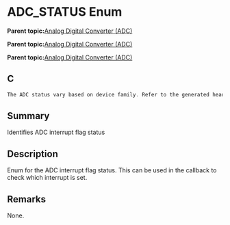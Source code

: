 # ADC\_STATUS Enum

**Parent topic:**[Analog Digital Converter \(ADC\)](GUID-F31CDD9C-2394-49F1-B452-378D4EB3E210.md)

**Parent topic:**[Analog Digital Converter \(ADC\)](GUID-71E0623C-498F-4F50-92AD-FCE22FA3CAB4.md)

**Parent topic:**[Analog Digital Converter \(ADC\)](GUID-6E851777-3AFA-4FC5-A7DE-14CB9DD2E033.md)

## C

```c
The ADC status vary based on device family. Refer to the generated header file for the actual status types and values.
```

## Summary

Identifies ADC interrupt flag status

## Description

Enum for the ADC interrupt flag status. This can be used in the callback to check which interrupt is set.

## Remarks

None.

